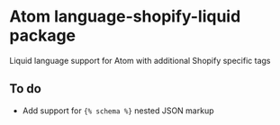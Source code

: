 # Atom language-shopify-liquid package

Liquid language support for Atom with additional Shopify specific tags

## To do

* Add support for `{% schema %}` nested JSON markup

